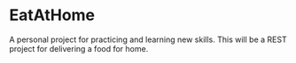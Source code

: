# EatAtHome
A personal project for practicing and learning new skills. This will be a REST project for delivering a food for home. 
